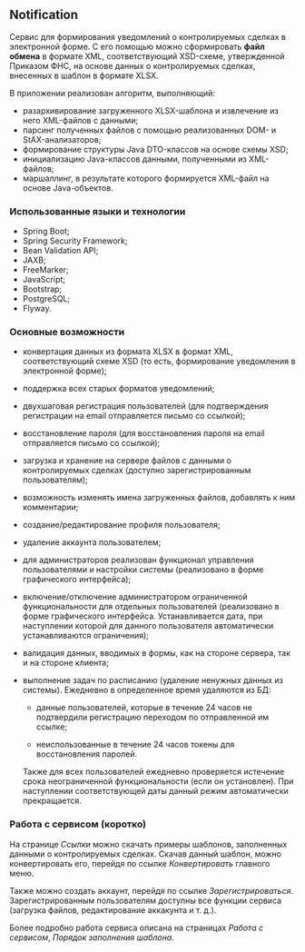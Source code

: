 ## Notification
Сервис для формирования уведомлений о контролируемых сделках в электронной форме. 
С его помощью можно сформировать **файл обмена** в формате XML, соответствующий 
XSD-схеме, утвержденной Приказом ФНС, на основе данных о контролируемых сделках, 
внесенных в шаблон в формате XLSX.

В приложении реализован алгоритм, выполняющий:
- разархивирование загруженного XLSX-шаблона и извлечение из него XML-файлов с данными;
- парсинг полученных файлов с помощью реализованных DOM- и StAX-анализаторов;
- формирование структуры Java DTO-классов на основе схемы XSD;
- инициализацию Java-классов данными, полученными из XML-файлов;
- маршаллинг, в результате которого формируется XML-файл на основе Java-объектов.

### Использованные языки и технологии
- Spring Boot;
- Spring Security Framework;
- Bean Validation API;
- JAXB;
- FreeMarker;
- JavaScript;
- Bootstrap;
- PostgreSQL;
- Flyway.

### Основные возможности
- конвертация данных из формата XLSX в формат XML, соответствующий схеме XSD
 (то есть, формирование уведомления в электронной форме);
- поддержка всех старых форматов уведомлений;
- двухшаговая регистрация пользователей (для подтверждения регистрации на 
email отправляется письмо со ссылкой);
- восстановление пароля (для восстановления пароля на email отправляется письмо со ссылкой);
- загрузка и хранение на сервере файлов с данными о контролируемых сделках 
(доступно зарегистрированным пользователям);
- возможность изменять имена загруженных файлов, добавлять к ним комментарии;
- создание/редактирование профиля пользователя;
- удаление аккаунта пользователем;
- для администраторов реализован функционал управления пользователями и настройки 
системы (реализовано в форме графического интерфейса);
- включение/отключение администратором ограниченной функциональности для отдельных 
пользователей (реализовано в форме графического интерфейса. Устанавливается дата, 
при наступлении которой для данного пользователя автоматически устанавливаются ограничения);
- валидация данных, вводимых в формы, как на стороне сервера, так и на стороне клиента;
- выполнение задач по расписанию (удаление ненужных данных из системы).
Ежедневно в определенное время удаляются из БД:
   -	данные пользователей, которые в течение 24 часов не подтвердили
        регистрацию переходом по отправленной им ссылке;
        
   -	неиспользованные в течение 24 часов токены для восстановления паролей.
   
   Также для всех пользователей ежедневно проверяется истечение срока неограниченной 
   функциональности (если он установлен). При наступлении соответствующей даты 
   данный режим автоматически прекращается.

### Работа с сервисом (коротко)
На странице *Ссылки* можно скачать примеры шаблонов, заполненных данными о контролируемых
сделках. Скачав данный шаблон, можно конвертировать его, перейдя по ссылке
*Конвертировать* главного меню.

Также можно создать аккаунт, перейдя по ссылке *Зарегистрироваться*. Зарегистрированным
пользователям доступны все функции сервиса (загрузка файлов, редактирование аккакунта и т. д.).

Более подробно работа сервиса описана на страницах *Работа с сервисом*, *Порядок заполнения шаблона*.

